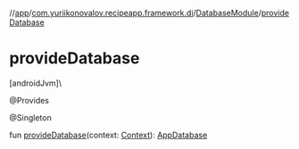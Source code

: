 //[app](../../../index.md)/[com.yuriikonovalov.recipeapp.framework.di](../index.md)/[DatabaseModule](index.md)/[provideDatabase](provide-database.md)

# provideDatabase

[androidJvm]\

@Provides

@Singleton

fun [provideDatabase](provide-database.md)(context: [Context](https://developer.android.com/reference/kotlin/android/content/Context.html)): [AppDatabase](../../com.yuriikonovalov.recipeapp.framework.data.local.database/-app-database/index.md)
